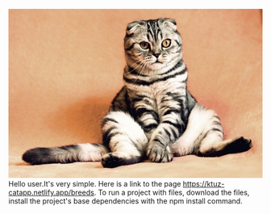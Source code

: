 ![CAT](./assets/cat.jpg) Hello user.It's very simple. Here is a link to the page
https://ktuz-catapp.netlify.app/breeds. To run a project with files, download
the files, install the project's base dependencies with the npm install command.
